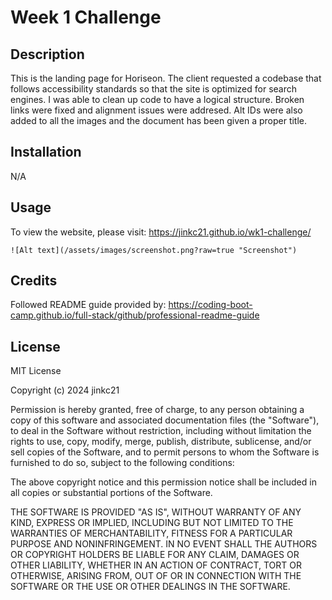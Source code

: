 # Week 1 Challenge

## Description

This is the landing page for Horiseon. The client requested a codebase that follows accessibility standards so that the site is optimized for search engines. I was able to clean up code to have a logical structure. Broken links were fixed and alignment issues were addresed. Alt IDs were also added to all the images and the document has been given a proper title.

## Installation

N/A

## Usage

To view the website, please visit: https://jinkc21.github.io/wk1-challenge/

    ![Alt text](/assets/images/screenshot.png?raw=true "Screenshot")
   

## Credits

Followed README guide provided by: https://coding-boot-camp.github.io/full-stack/github/professional-readme-guide

## License

MIT License

Copyright (c) 2024 jinkc21

Permission is hereby granted, free of charge, to any person obtaining a copy
of this software and associated documentation files (the "Software"), to deal
in the Software without restriction, including without limitation the rights
to use, copy, modify, merge, publish, distribute, sublicense, and/or sell
copies of the Software, and to permit persons to whom the Software is
furnished to do so, subject to the following conditions:

The above copyright notice and this permission notice shall be included in all
copies or substantial portions of the Software.

THE SOFTWARE IS PROVIDED "AS IS", WITHOUT WARRANTY OF ANY KIND, EXPRESS OR
IMPLIED, INCLUDING BUT NOT LIMITED TO THE WARRANTIES OF MERCHANTABILITY,
FITNESS FOR A PARTICULAR PURPOSE AND NONINFRINGEMENT. IN NO EVENT SHALL THE
AUTHORS OR COPYRIGHT HOLDERS BE LIABLE FOR ANY CLAIM, DAMAGES OR OTHER
LIABILITY, WHETHER IN AN ACTION OF CONTRACT, TORT OR OTHERWISE, ARISING FROM,
OUT OF OR IN CONNECTION WITH THE SOFTWARE OR THE USE OR OTHER DEALINGS IN THE
SOFTWARE.

